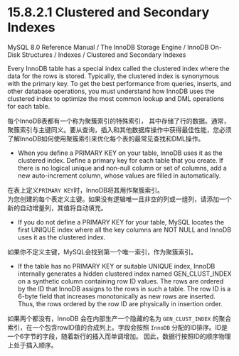 
# 15.8.2.1 Clustered and Secondary Indexes

MySQL 8.0 Reference Manual  /  The InnoDB Storage Engine  /  InnoDB On-Disk Structures  /  Indexes  /  Clustered and Secondary Indexes

Every InnoDB table has a special index called the clustered index where the data for the rows is stored. Typically, the clustered index is synonymous with the primary key. To get the best performance from queries, inserts, and other database operations, you must understand how InnoDB uses the clustered index to optimize the most common lookup and DML operations for each table.

每个InnoDB表都有一个称为聚簇索引的特殊索引， 其中存储了行的数据。通常，聚簇索引与主键同义。要从查询，插入和其他数据库操作中获得最佳性能，您必须了解InnoDB如何使用聚簇索引来优化每个表的最常见查找和DML操作。

- When you define a PRIMARY KEY on your table, InnoDB uses it as the clustered index. Define a primary key for each table that you create. If there is no logical unique and non-null column or set of columns, add a new auto-increment column, whose values are filled in automatically.  

在表上定义`PRIMARY KEY`时，InnoDB将其用作聚簇索引。  
为您创建的每个表定义主键。如果没有逻辑唯一且非空的列或一组列，请添加一个新的自动增量列，其值将自动填充。  

- If you do not define a PRIMARY KEY for your table, MySQL locates the first UNIQUE index where all the key columns are NOT NULL and InnoDB uses it as the clustered index.

如果你不定义主键，MySQL会找到第一个唯一索引，作为聚簇索引。

- If the table has no PRIMARY KEY or suitable UNIQUE index, InnoDB internally generates a hidden clustered index named GEN_CLUST_INDEX on a synthetic column containing row ID values. The rows are ordered by the ID that InnoDB assigns to the rows in such a table. The row ID is a 6-byte field that increases monotonically as new rows are inserted. Thus, the rows ordered by the row ID are physically in insertion order.

如果两个都没有，InnoDB 会在内部生产一个隐藏的名为 `GEN_CLUST_INDEX` 的聚合索引，在一个包含rowID值的合成列上。字段会按照 `InnoDB` 分配的ID排序。ID是一个6字节的字段，随着新行的插入而单调增加。 因此，数据行按照ID的顺序物理上处于插入顺序。  
